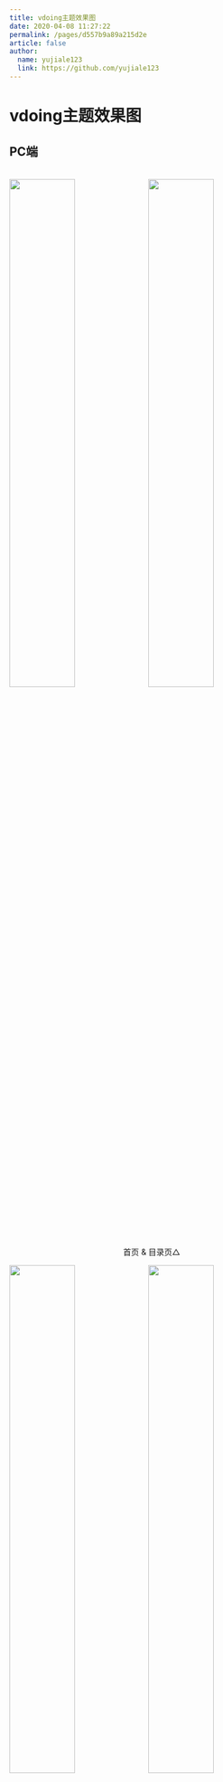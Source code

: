 ```yaml
---
title: vdoing主题效果图
date: 2020-04-08 11:27:22
permalink: /pages/d557b9a89a215d2e
article: false
author: 
  name: yujiale123
  link: https://github.com/yujiale123
---
```


# vdoing主题效果图

## PC端

<br/>
<img src="https://cdn.jsdelivr.net/gh/yujiale123/image_store/blog/20200408125410.png" style="width:48%;"/>
<img src="https://cdn.jsdelivr.net/gh/yujiale123/image_store/blog/20200408120138.png"  style="width:48%;" />
<p align="center">首页 & 目录页△</p>
<img src="https://cdn.jsdelivr.net/gh/yujiale123/image_store/blog/20200408120144.png"  style="width:48%;" />
<img src="https://cdn.jsdelivr.net/gh/yujiale123/image_store/blog/20200408120145.png"  style="width:48%;" />
<p align="center">文章详情页 & 时间轴页△</p>

## 首页个性化大图

<br/>
<img src="https://cdn.jsdelivr.net/gh/yujiale123/image_store/blog/20200408125412.png" />
<p align="center">首页个性化大图△</p>

## 深色模式和阅读模式

<br/>
<img src="https://cdn.jsdelivr.net/gh/yujiale123/image_store/blog/20200408125408.png"  style="width:48%;" />
<img src="https://cdn.jsdelivr.net/gh/yujiale123/image_store/blog/20200408120139.png"  style="width:48%;" />
<p align="center">深色模式△</p>
<img src="https://cdn.jsdelivr.net/gh/yujiale123/image_store/blog/20200408125409.png"  style="width:48%;" />
<img src="https://cdn.jsdelivr.net/gh/yujiale123/image_store/blog/20200408120143.png"  style="width:48%;" />
<p align="center">阅读模式△</p>

## 移动端

<br/>
<img src="https://cdn.jsdelivr.net/gh/yujiale123/image_store/blog/20200408120606.png" style="width:24%;" />
<img src="https://cdn.jsdelivr.net/gh/yujiale123/image_store/blog/20200408120147.png" style="width:24%;" />
<img src="https://cdn.jsdelivr.net/gh/yujiale123/image_store/blog/20200408120148.png" style="width:24%;" />
<img src="https://cdn.jsdelivr.net/gh/yujiale123/image_store/blog/20200408130831.png" style="width:24%;" />
<p align="center">移动端效果△</p>

<style scoped>
    /* .content__default img{border: 1px solid #ccc;} */
</style>

